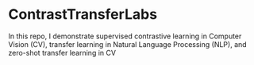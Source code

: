 # ContrastTransferLabs
In this repo, I demonstrate supervised contrastive learning in Computer Vision (CV), transfer learning in Natural Language Processing (NLP), and zero-shot transfer learning in CV
